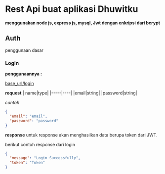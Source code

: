 # Rest Api buat aplikasi Dhuwitku

**menggunakan node js, express js, mysql, Jwt dengan enkripsi dari bcrypt**

## Auth

penggunaan dasar

### Login

**penggunaannya :**

[base_url/login]("https://base_url/login")

**request**
| name|type|
|-----|----|
|email|string|
|password|string|

_contoh_

```json
{
  "email": "email",
  "password": "password"
}
```

**response**
untuk response akan menghasilkan data berupa token dari JWT.

berikut contoh response dari login

```json
{
  "message": "Login Successfully",
  "token": "Token"
}
```
